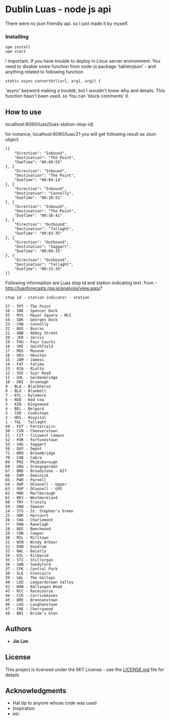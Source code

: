 # Dublin Luas - node js api

There were no json friendly api. so I just made it by myself.

### Installing

```
npm install
npm start
```

! important.
If you have trouble to deploy in Linux server environment. You need to disable some function from node-js package 'tabletojson' - and
anything related to following function 
```
static async convertUrl(url, arg1, arg2) {
```
'async' keyword making a trouble, but I wouldn't know why and details. This function hasn't been used. so You can 'block comments' it.


## How to use

localhost:8080/luas/[luas-station-stop-id]

for instance, localhost:8080/luas/21
you will get following result as Json object. 

```
[{
    "Direction": "Inbound",
    "Destination": "The Point",
    "DueTime": "00:00:55"
}, {
    "Direction": "Inbound",
    "Destination": "The Point",
    "DueTime": "00:04:14"
}, {
    "Direction": "Inbound",
    "Destination": "Connolly",
    "DueTime": "00:10:51"
}, {
    "Direction": "Inbound",
    "Destination": "The Point",
    "DueTime": "00:16:41"
}, {
    "Direction": "Outbound",
    "Destination": "Tallaght",
    "DueTime": "00:03:35"
}, {
    "Direction": "Outbound",
    "Destination": "Saggart",
    "DueTime": "00:09:35"
}, {
    "Direction": "Outbound",
    "Destination": "Tallaght",
    "DueTime": "00:15:35"
}]
```
Following informaition are Luas stop id and station indicating text. from - http://luasforecasts.rpa.ie/analysis/view.aspx?

```
stop id - station indicator - station 

57 - TPT - The Point
56 - SDK - Spencer Dock
55 - MYS - Mayor Square - NCI
54 - GDK - Georges Dock
23 - CON - Connolly
22 - BUS - Busras
21 - ABB - Abbey Street
20 - JER - Jervis
19 - FOU - Four Courts
18 - SMI - Smithfield
17 - MUS - Museum
16 - HEU - Heuston
15 - JAM - Jamess
14 - FAT - Fatima
13 - RIA - Rialto
12 - SUI - Suir Road
11 - GOL - Goldenbridge
10 - DRI - Drimnagh
9 - BLA - Blackhorse
8 - BLU - Bluebell
7 - KYL - Kylemore
6 - RED - Red Cow
5 - KIN - Kingswood
4 - BEL - Belgard
3 - COO - Cookstown
2 - HOS - Hospital
1 - TAL - Tallaght
49 - FET - Fettercairn
50 - CVN - Cheeverstown
51 - CIT - Citywest Campus
52 - FOR - Fortunestown
53 - SAG - Saggart
58 - DEP - Depot
71 - BRO - Broombridge
70 - CAB - Cabra
69 - PHI - Phibsborough
68 - GRA - Grangegorman
67 - BRD - Broadstone - DIT
66 - DOM - Dominick
65 - PAR - Parnell
64 - OUP - OConnell - Upper
63 - OGP - OConnell - GPO
62 - MAR - Marlborough
61 - WES - Westmoreland
60 - TRY - Trinity
59 - DAW - Dawson
24 - STS - St. Stephen's Green
25 - HAR - Harcourt
26 - CHA - Charlemont
27 - RAN - Ranelagh
28 - BEE - Beechwood
29 - COW - Cowper
30 - MIL - Milltown
31 - WIN - Windy Arbour
32 - DUN - Dundrum
33 - BAL - Balally
34 - KIL - Kilmacud
35 - STI - Stillorgan
36 - SAN - Sandyford
37 - CPK - Central Park
38 - GLE - Glencairn
39 - GAL - The Gallops
40 - LEO - Leopardstown Valley
42 - BAW - Ballyogan Wood
43 - RCC - Racecourse
44 - CCK - Carrickmines
45 - BRE - Brennanstown
46 - LAU - Laughanstown
47 - CHE - Cherrywood
48 - BRI - Bride's Glen
```

## Authors

* **Jin Lim** 

## License

This project is licensed under the MIT License - see the [LICENSE.md](LICENSE.md) file for details

## Acknowledgments

* Hat tip to anyone whose code was used
* Inspiration
* etc


